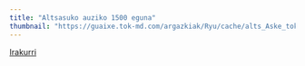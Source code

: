 ```yaml
---
title: "Altsasuko auziko 1500 eguna"
thumbnail: "https://guaixe.tok-md.com/argazkiak/Ryu/cache/alts_Aske_tokikom_1200x675.JPG"
---
```

[Irakurri](https://guaixe.eus/altsasu/1608627952326-altsasuko-auziko-1500-eguna)
